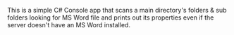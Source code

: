 This is a simple C# Console app that scans a main directory's folders & sub folders looking for MS Word file and prints out its properties even if the server doesn't have an MS Word installed.

